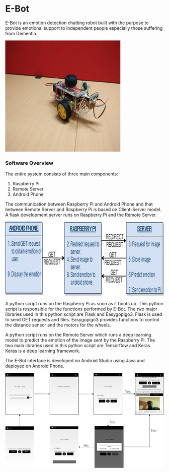 # E-Bot

E-Bot is an emotion detection chatting robot built with the purpose to provide emotional support to independent people especially those suffering from Dementia. 

![alt text](https://github.com/Rahul-Sridhar/E-Bot/blob/master/Images/3.png)

### Software Overview

The entire system consists of three main components: 
1. Raspberry Pi
2. Remote Server
3. Android Phone

The communication between Raspberry Pi and Android Phone and that between Remote Server and Raspberry Pi is based on Client-Server model. A flask development server runs on Raspberry Pi and the Remote Server. 

![alt text](https://github.com/Rahul-Sridhar/E-Bot/blob/master/Images/1.png)

A python script runs on the Raspberry Pi as soon as it boots up. This python script is responsible for the functions performed by E-Bot. The two major libraries used in this python script are Flask and Easygopigo3. Flask is used to send GET requests and files. Easygopigo3 provides functions to control the distance sensor and the motors for the wheels.

A python script runs on the Remote Server which runs a deep learning model to predict the emotion of the image sent by the Raspberry Pi. The two main libraries used in this python script are Tensorflow and Keras. Keras is a deep learning framework. 

The E-Bot interface is developed on Android Studio using Java and deployed on Android Phone.

![alt text](https://github.com/Rahul-Sridhar/E-Bot/blob/master/Images/E-Bot%20Interface%20dataflow.png)
